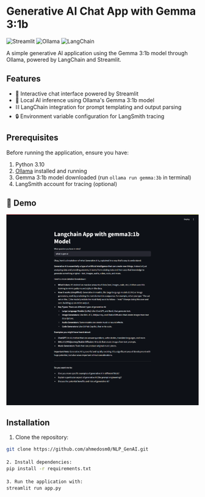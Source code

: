 # Generative AI Chat App with Gemma 3:1b

![Streamlit](https://img.shields.io/badge/Streamlit-FF4B4B?style=for-the-badge&logo=Streamlit&logoColor=white)
![Ollama](https://img.shields.io/badge/Ollama-1e1e20?style=for-the-badge&logo=ollama&logoColor=white)
![LangChain](https://img.shields.io/badge/LangChain-00A67E?style=for-the-badge)

A simple generative AI application using the Gemma 3:1b model through Ollama, powered by LangChain and Streamlit.

## Features

- 💬 Interactive chat interface powered by Streamlit
- 🤖 Local AI inference using Ollama's Gemma 3:1b model
- ⛓️ LangChain integration for prompt templating and output parsing
- 🔒 Environment variable configuration for LangSmith tracing

## Prerequisites

Before running the application, ensure you have:

1. Python 3.10
2. [Ollama](https://ollama.com/) installed and running
3. Gemma 3:1b model downloaded (run `ollama run gemma:3b` in terminal)
4. LangSmith account for tracing (optional)

## 📸 Demo
![App Screenshot](https://github.com/ahmedosm0/NLP_GenAI/blob/master/langchain_projects/4.gen_ai_app/gen_ai_app.png)

## Installation

1. Clone the repository:
```bash
git clone https://github.com/ahmedosm0/NLP_GenAI.git

2. Install dependencies:
pip install -r requirements.txt

3. Run the application with:
streamlit run app.py


